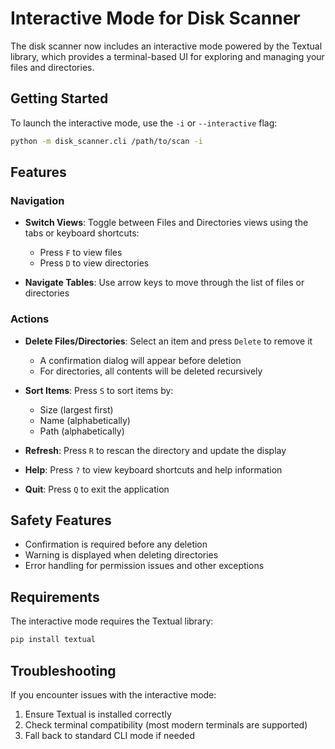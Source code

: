 # Interactive Mode for Disk Scanner

The disk scanner now includes an interactive mode powered by the Textual library, which provides a terminal-based UI for exploring and managing your files and directories.

## Getting Started

To launch the interactive mode, use the `-i` or `--interactive` flag:

```bash
python -m disk_scanner.cli /path/to/scan -i
```

## Features

### Navigation

- **Switch Views**: Toggle between Files and Directories views using the tabs or keyboard shortcuts:
  - Press `F` to view files
  - Press `D` to view directories

- **Navigate Tables**: Use arrow keys to move through the list of files or directories

### Actions

- **Delete Files/Directories**: Select an item and press `Delete` to remove it
  - A confirmation dialog will appear before deletion
  - For directories, all contents will be deleted recursively

- **Sort Items**: Press `S` to sort items by:
  - Size (largest first)
  - Name (alphabetically)
  - Path (alphabetically)

- **Refresh**: Press `R` to rescan the directory and update the display

- **Help**: Press `?` to view keyboard shortcuts and help information

- **Quit**: Press `Q` to exit the application

## Safety Features

- Confirmation is required before any deletion
- Warning is displayed when deleting directories
- Error handling for permission issues and other exceptions

## Requirements

The interactive mode requires the Textual library:

```bash
pip install textual
```

## Troubleshooting

If you encounter issues with the interactive mode:

1. Ensure Textual is installed correctly
2. Check terminal compatibility (most modern terminals are supported)
3. Fall back to standard CLI mode if needed
